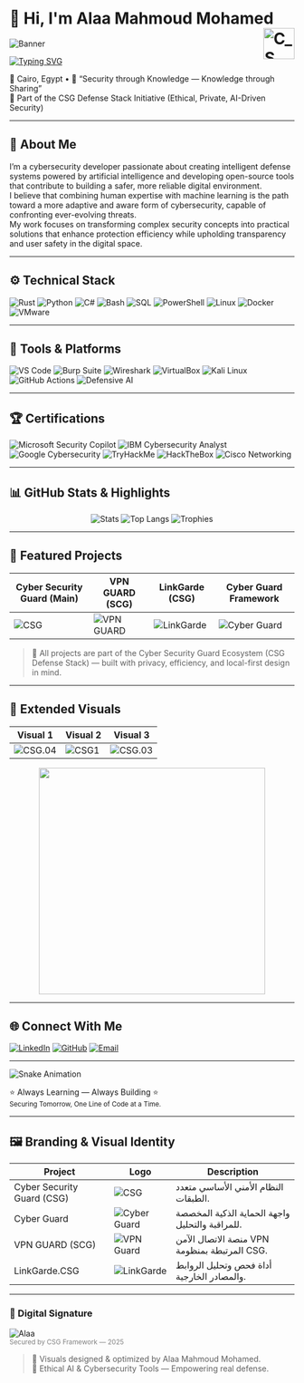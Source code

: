 # 👋 Hi, I'm Alaa Mahmoud Mohamed <img src="https://raw.githubusercontent.com/Alaamahm0ud/Alaamahm0ud/main/branding/C_S_G.png" alt="C_S_G Logo" width="55" align="right" />

![Banner](https://raw.githubusercontent.com/Alaamahm0ud/Alaamahm0ud/main/branding/alaa10.png)

[![Typing SVG](https://readme-typing-svg.demolab.com?font=Consolas&weight=600&size=24&pause=1000&color=00ADB5&center=true&vCenter=true&width=600&lines=Cybersecurity+Analyst;AI+Tools+Developer;Ethical+Hacker;Defensive+Systems+Engineer;Open-Source+Security+Architect)](https://readme-typing-svg.demolab.com/demo/?lines=Cybersecurity+Analyst;AI+Tools+Developer;Ethical+Hacker;Defensive+Systems+Engineer;Open-Source+Security+Architect)

📍 Cairo, Egypt  •  💬 “Security through Knowledge — Knowledge through Sharing”  
🧩 Part of the CSG Defense Stack Initiative (Ethical, Private, AI-Driven Security)

---

## 🧠 About Me
I’m a cybersecurity developer passionate about creating intelligent defense systems powered by artificial intelligence and developing open-source tools that contribute to building a safer, more reliable digital environment.  
I believe that combining human expertise with machine learning is the path toward a more adaptive and aware form of cybersecurity, capable of confronting ever-evolving threats.  
My work focuses on transforming complex security concepts into practical solutions that enhance protection efficiency while upholding transparency and user safety in the digital space.

---

## ⚙️ Technical Stack
![Rust](https://img.shields.io/badge/Rust-000000?style=for-the-badge&logo=rust)
![Python](https://img.shields.io/badge/Python-3670A0?style=for-the-badge&logo=python&logoColor=ffdd54)
![C#](https://img.shields.io/badge/C%23-239120?style=for-the-badge&logo=c-sharp&logoColor=white)
![Bash](https://img.shields.io/badge/Bash-121011?style=for-the-badge&logo=gnu-bash&logoColor=white)
![SQL](https://img.shields.io/badge/SQL-003B57?style=for-the-badge&logo=mysql)
![PowerShell](https://img.shields.io/badge/PowerShell-5391FE?style=for-the-badge&logo=powershell)
![Linux](https://img.shields.io/badge/Linux-FCC624?style=for-the-badge&logo=linux&logoColor=black)
![Docker](https://img.shields.io/badge/Docker-2496ED?style=for-the-badge&logo=docker)
![VMware](https://img.shields.io/badge/VMware-607078?style=for-the-badge&logo=vmware)

---

## 🧰 Tools & Platforms
![VS Code](https://img.shields.io/badge/VSCode-007ACC?style=for-the-badge&logo=visualstudiocode)
![Burp Suite](https://img.shields.io/badge/Burp_Suite-FF6C37?style=for-the-badge&logo=burpsuite)
![Wireshark](https://img.shields.io/badge/Wireshark-1679A7?style=for-the-badge&logo=wireshark)
![VirtualBox](https://img.shields.io/badge/VirtualBox-183A61?style=for-the-badge&logo=virtualbox)
![Kali Linux](https://img.shields.io/badge/Kali_Linux-557C94?style=for-the-badge&logo=kalilinux)
![GitHub Actions](https://img.shields.io/badge/GitHub_Actions-2088FF?style=for-the-badge&logo=githubactions)
![Defensive AI](https://img.shields.io/badge/AI_Security_Tools-2C3E50?style=for-the-badge&logo=ai)

---

## 🏆 Certifications
![Microsoft Security Copilot](https://img.shields.io/badge/Microsoft_Security_Copilot-0078D4?style=for-the-badge&logo=microsoft)
![IBM Cybersecurity Analyst](https://img.shields.io/badge/IBM_Cybersecurity_Analyst-054ADA?style=for-the-badge&logo=ibm)
![Google Cybersecurity](https://img.shields.io/badge/Google_Cybersecurity-4285F4?style=for-the-badge&logo=google)
![TryHackMe](https://img.shields.io/badge/TryHackMe_Level_7-red?style=for-the-badge&logo=tryhackme)
![HackTheBox](https://img.shields.io/badge/HackTheBox_Rookie-green?style=for-the-badge&logo=hackthebox)
![Cisco Networking](https://img.shields.io/badge/Cisco_Networking_Academy-1BA0D7?style=for-the-badge&logo=cisco)

---

## 📊 GitHub Stats & Highlights
<div align="center">

![Stats](https://github-readme-stats.vercel.app/api?username=Alaamahm0ud&show_icons=true&theme=radical&hide_border=true&count_private=true)
![Top Langs](https://github-readme-stats.vercel.app/api/top-langs/?username=Alaamahm0ud&layout=compact&theme=radical&hide_border=true)
![Trophies](https://github-profile-trophy.vercel.app/?username=Alaamahm0ud&theme=onedark&margin-w=10)

</div>

---

## 🚀 Featured Projects

| Cyber Security Guard (Main) | VPN GUARD (SCG) | LinkGarde (CSG) | Cyber Guard Framework |
|-----------------------------|-----------------|-----------------|-----------------------|
| ![CSG](https://raw.githubusercontent.com/Alaamahm0ud/Alaamahm0ud/main/branding/visual_hobby_2025_01.png.jpg) | ![VPN GUARD](https://raw.githubusercontent.com/Alaamahm0ud/Alaamahm0ud/main/branding/visual_hobby_2025_03.png.jpg) | ![LinkGarde](https://raw.githubusercontent.com/Alaamahm0ud/Alaamahm0ud/main/branding/visual_hobby_2025_04.png.jpg) | ![Cyber Guard](https://raw.githubusercontent.com/Alaamahm0ud/Alaamahm0ud/main/branding/visual_hobby_2025_02.png.jpg) |

> 🧠 All projects are part of the Cyber Security Guard Ecosystem (CSG Defense Stack) — built with privacy, efficiency, and local-first design in mind.

---

## 🔗 Extended Visuals
| Visual 1 | Visual 2 | Visual 3 |
|-----------|-----------|-----------|
| ![CSG.04](https://raw.githubusercontent.com/Alaamahm0ud/Alaamahm0ud/main/branding/CSG.jpg) | ![CSG1](https://raw.githubusercontent.com/Alaamahm0ud/Alaamahm0ud/main/branding/C_S_G.png) | ![CSG.03](https://raw.githubusercontent.com/Alaamahm0ud/Alaamahm0ud/main/branding/CSG.02.jpg) |

<div align="center">
  <img src="https://raw.githubusercontent.com/Alaamahm0ud/Alaamahm0ud/main/branding/CSG000.jpg" width="400">
</div>

---

## 🌐 Connect With Me
[![LinkedIn](https://img.shields.io/badge/LinkedIn_Profile-0A66C2?style=for-the-badge&logo=linkedin)](https://www.linkedin.com/in/alaa-mahmoud-/)
[![GitHub](https://img.shields.io/badge/GitHub_Portfolio-181717?style=for-the-badge&logo=github)](https://github.com/Alaamahm0ud)
[![Email](https://img.shields.io/badge/Email_Me-D14836?style=for-the-badge&logo=gmail)](mailto:alaa.m.egypt@gmail.com)

---

![Snake Animation](https://raw.githubusercontent.com/Alaamahm0ud/Alaamahm0ud/output/github-contribution-grid-snake.svg)

⭐ Always Learning — Always Building ⭐  
<sub>Securing Tomorrow, One Line of Code at a Time.</sub>

---

## 🖼️ Branding & Visual Identity

| Project | Logo | Description |
|----------|------|--------------|
| Cyber Security Guard (CSG) | ![CSG](https://raw.githubusercontent.com/Alaamahm0ud/Alaamahm0ud/main/branding/visual_hobby_2025_01.png.jpg) | النظام الأمني الأساسي متعدد الطبقات. |
| Cyber Guard | ![Cyber Guard](https://raw.githubusercontent.com/Alaamahm0ud/Alaamahm0ud/main/branding/visual_hobby_2025_02.png.jpg) | واجهة الحماية الذكية المخصصة للمراقبة والتحليل. |
| VPN GUARD (SCG) | ![VPN Guard](https://raw.githubusercontent.com/Alaamahm0ud/Alaamahm0ud/main/branding/visual_hobby_2025_03.png.jpg) | منصة الاتصال الآمن VPN المرتبطة بمنظومة CSG. |
| LinkGarde.CSG | ![LinkGarde](https://raw.githubusercontent.com/Alaamahm0ud/Alaamahm0ud/main/branding/visual_hobby_2025_04.png.jpg) | أداة فحص وتحليل الروابط والمصادر الخارجية. |

---

### 🔏 Digital Signature  
![Alaa](https://raw.githubusercontent.com/Alaamahm0ud/Alaamahm0ud/main/branding/ALAA.png)  
<sub style="color:gray;">Secured by CSG Framework — 2025</sub>

> 🧩 Visuals designed & optimized by Alaa Mahmoud Mohamed.  
> 🧠 Ethical AI & Cybersecurity Tools — Empowering real defense.
